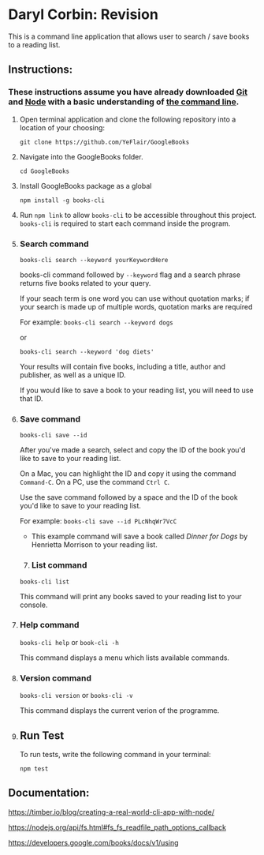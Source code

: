# Daryl Corbin: Revision
This is a command line application that allows user to search / save books to a reading list.

## Instructions:
### **These instructions assume you have already downloaded [Git](https://git-scm.com/downloads) and [Node](https://nodejs.org/en/) with a basic understanding of [the command line](https://www.codecademy.com/articles/command-line-commands).**

1. Open terminal application and clone the following repository into a location of your choosing:
    
    `git clone https://github.com/YeFlair/GoogleBooks`

2. Navigate into the GoogleBooks folder.
    
    `cd GoogleBooks`

3. Install GoogleBooks package as a global
    
    `npm install -g books-cli`

4. Run `npm link` to allow `books-cli` to be accessible throughout this project. `books-cli` is required to start each command inside the program.



5. ### Search command

    `books-cli search --keyword yourKeywordHere`

    books-cli command followed by `--keyword` flag and a search phrase returns five books related to your query.

    If your seach term is one word you can use without quotation marks; if your search is made up of multiple words, quotation marks are required

    For example:
    `books-cli search --keyword dogs`

    or

    `books-cli search --keyword 'dog diets'`

    Your results will contain five books, including a title, author and publisher, as well as a unique ID.

    If you would like to save a book to your reading list, you will need to use that ID.

6. ### Save command

    `books-cli save --id`

    After you've made a search, select and copy the ID of the book you'd like to save to your reading list.

    On a Mac, you can highlight the ID and copy it using the command `Command-C`. On a PC, use the command `Ctrl C`.

    Use the save command followed by a space and the ID of the book you'd like to save to your reading list.

    For example:
    `books-cli save --id PLcNhqWr7VcC`

    - This example command will save a book called _Dinner for Dogs_ by Henrietta Morrison to your reading list.

    7. ### List command

    `books-cli list`

    This command will print any books saved to your reading list to your console.

8. ### Help command

    `books-cli help` or `book-cli -h`

    This command displays a menu which lists available commands.

9. ### Version command

    `books-cli version` or `books-cli -v`

    This command displays the current verion of the programme.

10. ## Run Test

    To run tests, write the following command in your terminal:

    `npm test`
 
## Documentation:

https://timber.io/blog/creating-a-real-world-cli-app-with-node/

https://nodejs.org/api/fs.html#fs_fs_readfile_path_options_callback

https://developers.google.com/books/docs/v1/using